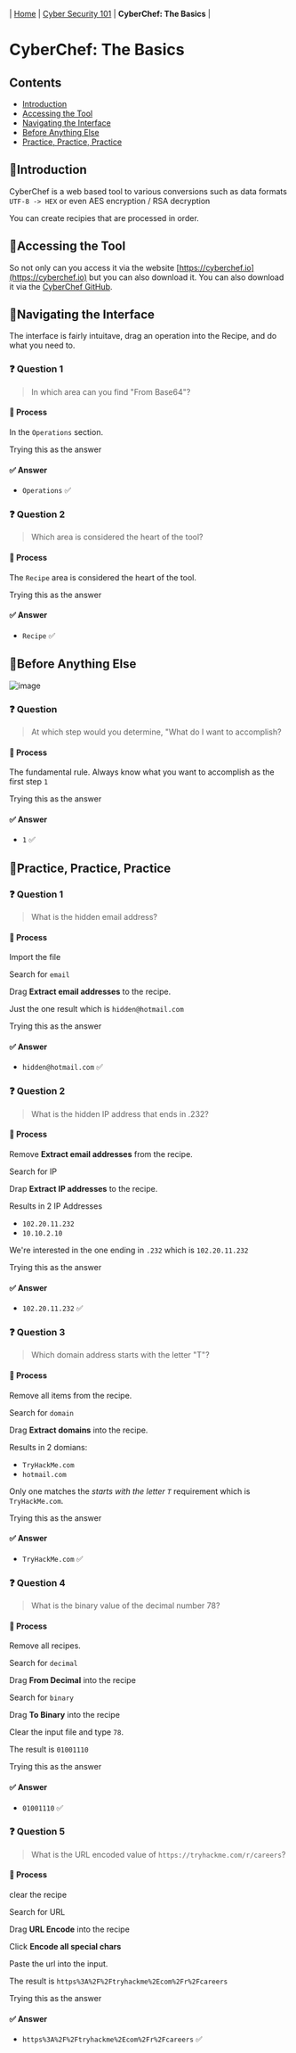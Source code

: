 | [Home](../README.md) | [Cyber Security 101](../README.md#cyber-security-101) | **CyberChef: The Basics** |

# CyberChef: The Basics

## Contents
- [Introduction](#introduction)
- [Accessing the Tool](#accessing-the-tool)
- [Navigating the Interface](#navigating-the-interface)
- [Before Anything Else](#before-anything-else)
- [Practice, Practice, Practice](#practice-practice-practice)


## 📘Introduction
CyberChef is a web based tool to various conversions such as data formats `UTF-8 -> HEX` or even AES encryption / RSA decryption

You can create recipies that are processed in order.


## 📘Accessing the Tool

So not only can you access it via the website [https://cyberchef.io](https://cyberchef.io) but you can also download it. You can also download it via the [CyberChef GitHub](https://github.com/gchq/CyberChef/releases).

## 📘Navigating the Interface

The interface is fairly intuitave, drag an operation into the Recipe, and do what you need to.

### ❓ Question 1

> In which area can you find "From Base64"?

#### 🧪 Process

In the `Operations` section.

Trying this as the answer

#### ✅ Answer

- `Operations` ✅


### ❓ Question 2

> Which area is considered the heart of the tool?

#### 🧪 Process

The `Recipe` area is considered the heart of the tool.

Trying this as the answer

#### ✅ Answer

- `Recipe` ✅



## 📘Before Anything Else

![image](https://github.com/user-attachments/assets/360ba99a-f45d-46c2-bd1f-a8cda4adf621)

### ❓ Question

> At which step would you determine, "What do I want to accomplish?

#### 🧪 Process

The fundamental rule. Always know what you want to accomplish as the first step `1`

Trying this as the answer
#### ✅ Answer

- `1` ✅



## 📘Practice, Practice, Practice

### ❓ Question 1

> What is the hidden email address?

#### 🧪 Process

Import the file

Search for `email`

Drag **Extract email addresses** to the recipe.

Just the one result which is `hidden@hotmail.com`

Trying this as the answer

#### ✅ Answer

- `hidden@hotmail.com` ✅


### ❓ Question 2

> What is the hidden IP address that ends in .232?

#### 🧪 Process

Remove **Extract email addresses** from the recipe.

Search for IP

Drap **Extract IP addresses** to the recipe.

Results in 2 IP Addresses
- `102.20.11.232`
- `10.10.2.10`

We're interested in the one ending in `.232` which is `102.20.11.232`

Trying this as the answer

#### ✅ Answer

- `102.20.11.232` ✅


### ❓ Question 3

> Which domain address starts with the letter "T"?

#### 🧪 Process

Remove all items from the recipe.

Search for `domain`

Drag **Extract domains** into the recipe.

Results in 2 domians:
- `TryHackMe.com`
- `hotmail.com`

Only one matches the _starts with the letter `T`_ requirement which is `TryHackMe.com`.

Trying this as the answer

#### ✅ Answer

- `TryHackMe.com` ✅


### ❓ Question 4

> What is the binary value of the decimal number 78?

#### 🧪 Process

Remove all recipes.

Search for `decimal`

Drag **From Decimal** into the recipe

Search for `binary`

Drag **To Binary** into the recipe

Clear the input file and type `78`.

The result is `01001110`

Trying this as the answer

#### ✅ Answer

- `01001110` ✅


### ❓ Question 5

> What is the URL encoded value of `https://tryhackme.com/r/careers`?

#### 🧪 Process

clear the recipe

Search for URL 

Drag **URL Encode** into the recipe

Click **Encode all special chars**

Paste the url into the input.

The result is `https%3A%2F%2Ftryhackme%2Ecom%2Fr%2Fcareers`

Trying this as the answer

#### ✅ Answer

- `https%3A%2F%2Ftryhackme%2Ecom%2Fr%2Fcareers` ✅
